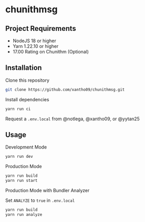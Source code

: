 # chunithmsg

## Project Requirements

- NodeJS 18 or higher
- Yarn 1.22.10 or higher
- 17.00 Rating on Chunithm (Optional)

## Installation

Clone this repository

```bash
git clone https://github.com/xantho09/chunithmsg.git
```

Install dependencies

```bash
yarn run ci
```

Request a `.env.local` from @notlega, @xantho09, or @yytan25

## Usage

Development Mode

```bash
yarn run dev
```

Production Mode

```bash
yarn run build
yarn run start
```

Production Mode with Bundler Analyzer

Set `ANALYZE` to `true` in `.env.local`

```bash
yarn run build
yarn run analyze
```

